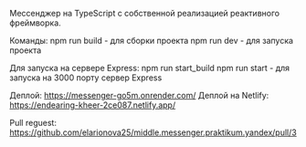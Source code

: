 Мессенджер на TypeScript с собственной реализацией реактивного фреймворка.

Команды:
npm run build - для сборки проекта
npm run dev - для запуска проекта

Для запуска на сервере Express: 
npm run start_build
npm run start - для запуска на 3000 порту сервер Express

Деплой: https://messenger-go5m.onrender.com/
Деплой на Netlify: https://endearing-kheer-2ce087.netlify.app/

Pull reguest: https://github.com/elarionova25/middle.messenger.praktikum.yandex/pull/3

